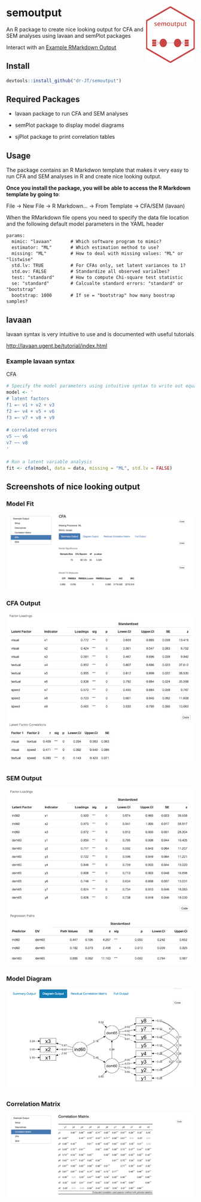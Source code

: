 # semoutput <img src = "man/figures/logo_small.png" align = "right" />

An R package to create nice looking output for CFA and SEM analyses using lavaan and semPlot packages

Interact with an <a href="http://englelab.gatech.edu/ExampleSEMOutput.html" target="_blank">Example RMarkdown Output</a>

## Install

```r
devtools::install_github("dr-JT/semoutput")
```

## Required Packages

* lavaan package to run CFA and SEM analyses

* semPlot package to display model diagrams

* sjPlot package to print correlation tables

## Usage

The package contains an R Markdwon template that makes it very easy to run CFA and SEM analyses in R and create nice looking output.

**Once you install the package, you will be able to access the R Markdown template by going to**:

File -> New File -> R Markdown... -> From Template -> CFA/SEM (lavaan)

When the RMarkdown file opens you need to specify the data file location and the following default model parameters in the YAML header 

```{r}
params:
  mimic: "lavaan"       # Which software program to mimic?
  estimator: "ML"       # Which estimation method to use?
  missing: "ML"         # How to deal with missing values: "ML" or "listwise"
  std.lv: TRUE          # For CFAs only, set latent variances to 1?
  std.ov: FALSE         # Standardize all observed varialbes?
  test: "standard"      # How to compute Chi-square test statistic
  se: "standard"        # Calcualte standard errors: "standard" or "bootstrap"
  bootstrap: 1000       # If se = "bootstrap" how many boostrap samples?
```

## lavaan

lavaan syntax is very intuitive to use and is documented with useful tutorials

http://lavaan.ugent.be/tutorial/index.html

### Example lavaan syntax

CFA

```r
# Specify the model parameters using intuitive syntax to write out equations
model <- '
# latent factors
f1 =~ v1 + v2 + v3
f2 =~ v4 + v5 + v6
f3 =~ v7 + v8 + v9

# correlated errors
v5 ~~ v6
v7 ~~ v8
'

# Run a latent variable analysis
fit <- cfa(model, data = data, missing = "ML", std.lv = FALSE)

```

## Screenshots of nice looking output

### Model Fit

![alt text](man/figures/ModelFit_CFA.png)

### CFA Output

![alt text](man/figures/Output_CFA.png)

### SEM Output

![alt text](man/figures/Output_SEM.png)


### Model Diagram

![alt text](man/figures/DiagramModel_SEM.png)

### Correlation Matrix

![alt text](man/figures/CorrelationMatrix.png)

